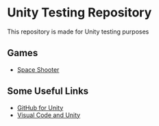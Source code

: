 # Unity Testing Repository
This repository is made for Unity testing purposes

## Games
- [Space Shooter](https://github.com/adnavarro/UnityTesting/tree/Space-Shooter)

## Some Useful Links
- [GitHub for Unity](https://github.com/github-for-unity/Unity/blob/master/docs/using/quick-guide.md)
- [Visual Code and Unity](https://code.visualstudio.com/docs/other/unity)
